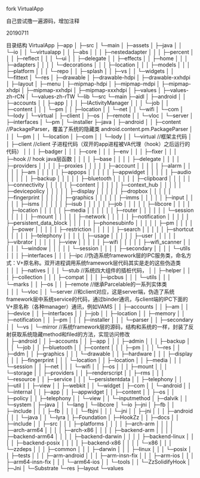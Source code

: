 fork VirtualApp

自己尝试撸一遍源码，增加注释

20190711

目录结构
VirtualApp
    ├─app
    │  ├─src
    │      └─main
    │          ├─assets
    │          ├─java
    │          │  └─io
    │          │      └─virtualapp
    │          │          ├─abs
    │          │          │  ├─nestedadapter
    │          │          │  ├─percent
    │          │          │  ├─reflect
    │          │          │  └─ui
    │          │          ├─delegate
    │          │          ├─effects
    │          │          ├─home
    │          │          │  ├─adapters
    │          │          │  │  └─decorations
    │          │          │  ├─location
    │          │          │  ├─models
    │          │          │  ├─platform
    │          │          │  └─repo
    │          │          ├─splash
    │          │          ├─vs
    │          │          └─widgets
    │          │              └─fittext
    │          └─res
    │              ├─drawable
    │              ├─drawable-hdpi
    │              ├─drawable-xxhdpi
    │              ├─layout
    │              ├─menu
    │              ├─mipmap-hdpi
    │              ├─mipmap-mdpi
    │              ├─mipmap-xhdpi
    │              ├─mipmap-xxhdpi
    │              ├─mipmap-xxxhdpi
    │              ├─values
    │              ├─values-zh-rCN
    │              └─values-zh-rTW
    └─lib
        └─src
            └─main
                ├─aidl
                │  ├─android
                │  │  ├─accounts
                │  │  ├─app
                │  │  │  ├─IActivityManager
                │  │  │  └─job
                │  │  ├─content
                │  │  │  └─pm
                │  │  ├─location
                │  │  └─net
                │  │      └─wifi
                │  └─com
                │      └─lody
                │          └─virtual
                │              ├─client
                │              ├─os
                │              ├─remote
                │              │  └─vloc
                │              └─server
                │                  ├─interfaces
                │                  └─pm
                │                      └─installer
                ├─java
                │  ├─android
                │  │  ├─content          //PackageParser，覆盖了系统的隐藏类 android.content.pm.PackageParser
                │  │  │  └─pm
                │  │  └─location
                │  ├─com
                │  │  └─lody
                │  │      └─virtual               //框架主代码
                │  │          ├─client            //client 子进程代码（双开的app进程被VA代理（hook）之后运行的代码）
                │  │          │  ├─badger
                │  │          │  ├─core
                │  │          │  ├─env
                │  │          │  ├─fixer
                │  │          │  ├─hook           // hook java层函数
                │  │          │  │  ├─base
                │  │          │  │  ├─delegate
                │  │          │  │  ├─providers
                │  │          │  │  ├─proxies
                │  │          │  │  │  ├─account
                │  │          │  │  │  ├─alarm
                │  │          │  │  │  ├─am
                │  │          │  │  │  ├─appops
                │  │          │  │  │  ├─appwidget
                │  │          │  │  │  ├─audio
                │  │          │  │  │  ├─backup
                │  │          │  │  │  ├─bluetooth
                │  │          │  │  │  ├─clipboard
                │  │          │  │  │  ├─connectivity
                │  │          │  │  │  ├─content
                │  │          │  │  │  ├─context_hub
                │  │          │  │  │  ├─devicepolicy
                │  │          │  │  │  ├─display
                │  │          │  │  │  ├─dropbox
                │  │          │  │  │  ├─fingerprint
                │  │          │  │  │  ├─graphics
                │  │          │  │  │  ├─imms
                │  │          │  │  │  ├─input
                │  │          │  │  │  ├─isms
                │  │          │  │  │  ├─isub
                │  │          │  │  │  ├─job
                │  │          │  │  │  ├─libcore
                │  │          │  │  │  ├─location
                │  │          │  │  │  ├─media
                │  │          │  │  │  │  ├─router
                │  │          │  │  │  │  └─session
                │  │          │  │  │  ├─mount
                │  │          │  │  │  ├─network
                │  │          │  │  │  ├─notification
                │  │          │  │  │  ├─persistent_data_block
                │  │          │  │  │  ├─phonesubinfo
                │  │          │  │  │  ├─pm
                │  │          │  │  │  ├─power
                │  │          │  │  │  ├─restriction
                │  │          │  │  │  ├─search
                │  │          │  │  │  ├─shortcut
                │  │          │  │  │  ├─telephony
                │  │          │  │  │  ├─usage
                │  │          │  │  │  ├─user
                │  │          │  │  │  ├─vibrator
                │  │          │  │  │  ├─view
                │  │          │  │  │  ├─wifi
                │  │          │  │  │  ├─wifi_scanner
                │  │          │  │  │  └─window
                │  │          │  │  │      └─session
                │  │          │  │  ├─secondary
                │  │          │  │  └─utils
                │  │          │  ├─interfaces
                │  │          │  ├─ipc              //伪造系统framework层的IPC服务类，命名方式：V+原名称。双开进程调用系统framework层代码其实是走的这些伪造类            
                │  │          │  ├─natives
                │  │          │  └─stub             //系统四大组件的插桩代码，
                │  │          ├─helper
                │  │          │  ├─collection
                │  │          │  ├─compat
                │  │          │  ├─ipcbus
                │  │          │  └─utils
                │  │          │      └─marks
                │  │          ├─os
                │  │          ├─remote              //继承Parcelable的一系列实体类   
                │  │          │  └─vloc
                │  │          └─server              //和client对应，这是server端，伪造了系统framework层中系统service的代码，通过binder通讯，与client端的IPC下面的V+原名称（各种manager）通讯，例如VAMS
                │  │              ├─accounts
                │  │              ├─am
                │  │              ├─device
                │  │              ├─interfaces
                │  │              ├─job
                │  │              ├─location
                │  │              ├─memory
                │  │              ├─notification
                │  │              ├─pm
                │  │              │  ├─installer
                │  │              │  └─parser
                │  │              ├─secondary
                │  │              └─vs
                │  └─mirror                        //系统framework层的源码，结构和系统的一样，封装了反射获取系统隐藏method和filed的方法，实现访问修改                        
                │      ├─android
                │      │  ├─accounts
                │      │  ├─app
                │      │  │  ├─admin
                │      │  │  ├─backup
                │      │  │  └─job
                │      │  ├─bluetooth
                │      │  ├─content
                │      │  │  ├─pm
                │      │  │  └─res
                │      │  ├─ddm
                │      │  ├─graphics
                │      │  │  └─drawable
                │      │  ├─hardware
                │      │  │  ├─display
                │      │  │  ├─fingerprint
                │      │  │  └─location
                │      │  ├─location
                │      │  ├─media
                │      │  │  └─session
                │      │  ├─net
                │      │  │  └─wifi
                │      │  ├─os
                │      │  │  ├─mount
                │      │  │  └─storage
                │      │  ├─providers
                │      │  ├─renderscript
                │      │  ├─rms
                │      │  │  └─resource
                │      │  ├─service
                │      │  │  └─persistentdata
                │      │  ├─telephony
                │      │  ├─util
                │      │  ├─view
                │      │  ├─webkit
                │      │  └─widget
                │      ├─com
                │      │  └─android
                │      │      └─internal
                │      │          ├─app
                │      │          ├─appwidget
                │      │          ├─content
                │      │          ├─os
                │      │          ├─policy
                │      │          ├─telephony
                │      │          └─view
                │      │              └─inputmethod
                │      ├─dalvik
                │      │  └─system
                │      ├─java
                │      │  └─lang
                │      └─libcore
                │          └─io
                ├─jni
                │  ├─fb
                │  │  ├─include
                │  │  │  ├─fb
                │  │  │  │  └─fbjni
                │  │  │  └─jni
                │  │  ├─jni
                │  │  │  ├─android
                │  │  │  └─java
                │  │  └─lyra
                │  ├─Foundation
                │  ├─HookZz
                │  │  ├─docs
                │  │  ├─include
                │  │  ├─src
                │  │  │  ├─platforms
                │  │  │  │  ├─arch-arm
                │  │  │  │  ├─arch-arm64
                │  │  │  │  ├─arch-x86
                │  │  │  │  ├─backend-arm
                │  │  │  │  ├─backend-arm64
                │  │  │  │  ├─backend-darwin
                │  │  │  │  ├─backend-linux
                │  │  │  │  ├─backend-posix
                │  │  │  │  ├─backend-x86
                │  │  │  │  └─x86
                │  │  │  └─zzdeps
                │  │  │      ├─common
                │  │  │      ├─darwin
                │  │  │      ├─linux
                │  │  │      └─posix
                │  │  ├─tests
                │  │  │  ├─arm-android
                │  │  │  ├─arm-insn-fix
                │  │  │  ├─arm-ios
                │  │  │  ├─arm64-insn-fix
                │  │  │  └─arm64-ios
                │  │  └─tools
                │  │      └─ZzSolidifyHook
                │  ├─Jni
                │  └─Substrate
                └─res
                    ├─layout
                    └─values
